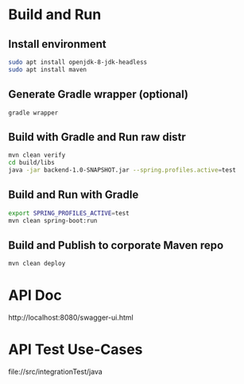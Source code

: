 # Build and Run
## Install environment
```bash
sudo apt install openjdk-8-jdk-headless
sudo apt install maven
```

## Generate Gradle wrapper (optional)
```
gradle wrapper
```

## Build with Gradle and Run raw distr
```bash
mvn clean verify
cd build/libs
java -jar backend-1.0-SNAPSHOT.jar --spring.profiles.active=test
```

## Build and Run with Gradle
```bash
export SPRING_PROFILES_ACTIVE=test
mvn clean spring-boot:run
```

## Build and Publish to corporate Maven repo
```bash
mvn clean deploy
```

# API Doc
http://localhost:8080/swagger-ui.html

# API Test Use-Cases
file://src/integrationTest/java
